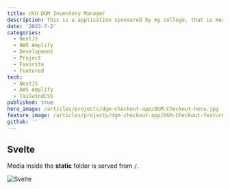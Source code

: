 ```yaml
---
title: UVU DGM Inventory Manager
description: This is a application sponsored by my college, that is meant to help manage all college equipment/assets. Enabling students to have access to rentable equipment.
date: '2023-7-2'
categories:
  - NextJS
  - AWS Amplify
  - Development
  - Project
  - Favorite
  - Featured
tech:
  - NextJS
  - AWS Amplify
  - TailwindCSS
published: true
hero_image: /articles/projects/dgm-checkout-app/DGM-Checkout-hero.jpg
feature_image: /articles/projects/dgm-checkout-app/DGM-Checkout-feature.jpg
github: ''
---
```


## Svelte

Media inside the **static** folder is served from `/`.

![Svelte](favicon.png)
